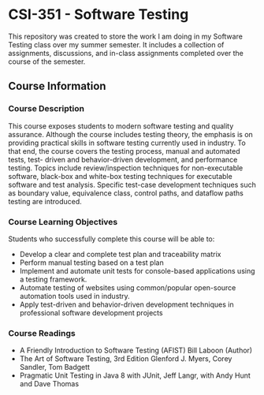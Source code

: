 # CSI-351 - Software Testing

This repository was created to store the work I am doing in my Software Testing class over my summer semester. It includes a collection of assignments, discussions, and in-class assignments completed over the course of the semester.

## Course Information

### Course Description

This course exposes students to modern software testing and quality
assurance. Although the course includes testing theory, the emphasis is on
providing practical skills in software testing currently used in industry. To that
end, the course covers the testing process, manual and automated tests, test-
driven and behavior-driven development, and performance testing. Topics
include review/inspection techniques for non-executable software, black-box
and white-box testing techniques for executable software and test analysis.
Specific test-case development techniques such as boundary value,
equivalence class, control paths, and dataflow paths testing are introduced.

### Course Learning Objectives

Students who successfully complete this course will be able to:
- Develop a clear and complete test plan and traceability matrix
- Perform manual testing based on a test plan
- Implement and automate unit tests for console-based applications
using a testing framework.
- Automate testing of websites using common/popular open-source
automation tools used in industry.
- Apply test-driven and behavior-driven development techniques in
professional software development projects

### Course Readings
- A Friendly Introduction to Software Testing (AFIST)
Bill Laboon (Author)
- The Art of Software Testing, 3rd Edition
Glenford J. Myers, Corey Sandler, Tom Badgett
- Pragmatic Unit Testing in Java 8 with JUnit,
Jeff Langr, with Andy Hunt and Dave Thomas
